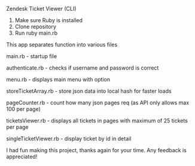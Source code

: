 Zendesk Ticket Viewer (CLI)
1. Make sure Ruby is installed
2. Clone repository
3. Run ruby main.rb

This app separates function into various files

main.rb - startup file

authenticate.rb - checks if username and password is correct

menu.rb - displays main menu with option

storeTicketArray.rb - store json data into local hash for faster loads

pageCounter.rb - count how many json pages req (as API only allows max 100 per page)


ticketsViewer.rb - displays all tickets in pages with maximum of 25 tickets per page

singleTicketViewer.rb - display ticket by id in detail


I had fun making this project, thanks again for your time. Any feedback is appreciated!
